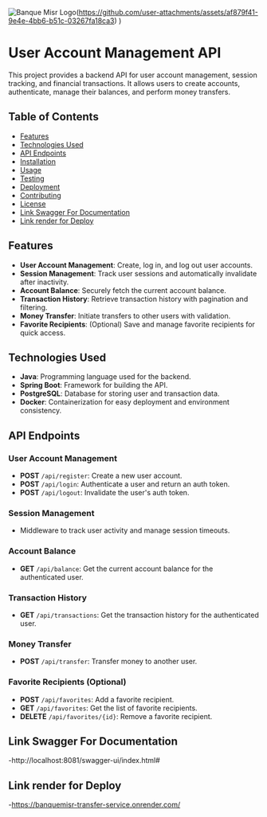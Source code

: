 ![Banque Misr Logo](image)(https://github.com/user-attachments/assets/af879f41-9e4e-4bb6-b51c-03267fa18ca3)
)
# User Account Management API

This project provides a backend API for user account management, session tracking, and financial transactions. It allows users to create accounts, authenticate, manage their balances, and perform money transfers.

## Table of Contents

- [Features](#features)
- [Technologies Used](#technologies-used)
- [API Endpoints](#api-endpoints)
- [Installation](#installation)
- [Usage](#usage)
- [Testing](#testing)
- [Deployment](#deployment)
- [Contributing](#contributing)
- [License](#license)
- [Link Swagger For Documentation](#Link)
- [Link render for Deploy](#Deploy)

## Features

- **User Account Management**: Create, log in, and log out user accounts.
- **Session Management**: Track user sessions and automatically invalidate after inactivity.
- **Account Balance**: Securely fetch the current account balance.
- **Transaction History**: Retrieve transaction history with pagination and filtering.
- **Money Transfer**: Initiate transfers to other users with validation.
- **Favorite Recipients**: (Optional) Save and manage favorite recipients for quick access.

## Technologies Used

- **Java**: Programming language used for the backend.
- **Spring Boot**: Framework for building the API.
- **PostgreSQL**: Database for storing user and transaction data.
- **Docker**: Containerization for easy deployment and environment consistency.

## API Endpoints

### User Account Management

- **POST** `/api/register`: Create a new user account.
- **POST** `/api/login`: Authenticate a user and return an auth token.
- **POST** `/api/logout`: Invalidate the user's auth token.

### Session Management

- Middleware to track user activity and manage session timeouts.

### Account Balance

- **GET** `/api/balance`: Get the current account balance for the authenticated user.

### Transaction History

- **GET** `/api/transactions`: Get the transaction history for the authenticated user.

### Money Transfer

- **POST** `/api/transfer`: Transfer money to another user.

### Favorite Recipients (Optional)

- **POST** `/api/favorites`: Add a favorite recipient.
- **GET** `/api/favorites`: Get the list of favorite recipients.
- **DELETE** `/api/favorites/{id}`: Remove a favorite recipient.
  
## Link Swagger For Documentation
-http://localhost:8081/swagger-ui/index.html#

## Link render for Deploy
-https://banquemisr-transfer-service.onrender.com/


##
